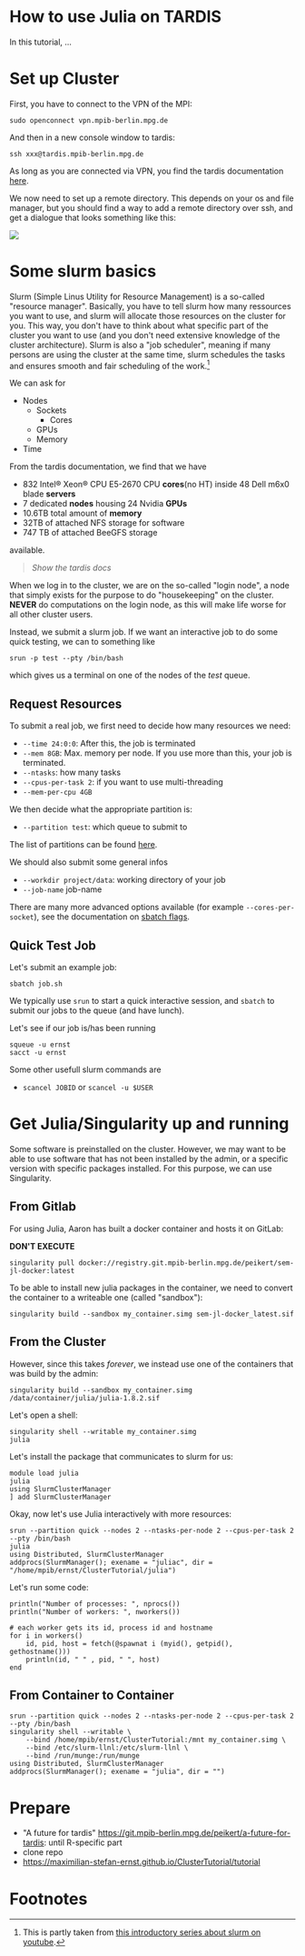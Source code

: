 # How to use Julia on TARDIS

In this tutorial, ...

# Set up Cluster
First, you have to connect to the VPN of the MPI:

```console
sudo openconnect vpn.mpib-berlin.mpg.de
```

And then in a new console window to tardis:

```console
ssh xxx@tardis.mpib-berlin.mpg.de
```

As long as you are connected via VPN, you find the tardis documentation [here](https://tardis.mpib-berlin.mpg.de/).

We now need to set up a remote directory. This depends on your os and file manager, but you should find a way to add a remote directory over ssh, and get a dialogue that looks something like this:

![](figures/tardis_network_folder.png)

# Some slurm basics

Slurm (Simple Linus Utility for Resource Management) is a so-called "resource manager". Basically, you have to tell slurm how many ressources you want to use, and slurm will allocate those resources on the cluster for you. This way, you don't have to think about what specific part of the cluster you want to use (and you don't need extensive knowledge of the cluster architecture). Slurm is also a "job scheduler", meaning if many persons are using the cluster at the same time, slurm schedules the tasks and ensures smooth and fair scheduling of the work.[^1]

We can ask for
- Nodes
    - Sockets
        - Cores
    - GPUs
    - Memory
- Time

From the tardis documentation, we find that we have

- 832 Intel® Xeon® CPU E5-2670 CPU **cores**(no HT) inside 48 Dell m6x0 blade **servers**  
- 7 dedicated **nodes** housing 24 Nvidia **GPUs**  
- 10.6TB total amount of **memory**
- 32TB of attached NFS storage for software
- 747 TB of attached BeeGFS storage

available.

> *Show the tardis docs*

When we log in to the cluster, we are on the so-called "login node", a node that simply exists for the purpose to do "housekeeping" on the cluster. **NEVER** do computations on the login node, as this will make life worse for all other cluster users.

Instead, we submit a slurm job. If we want an interactive job to do some quick testing, we can to something like

```console
srun -p test --pty /bin/bash
```

which gives us a terminal on one of the nodes of the *test* queue.

## Request Resources

To submit a real job, we first need to decide how many resources we need:

- `--time 24:0:0`: After this, the job is terminated
- `--mem 8GB`: Max. memory per node. If you use more than this, your job is terminated.
- `--ntasks`: how many tasks
- `--cpus-per-task 2`: if you want to use multi-threading
- `--mem-per-cpu 4GB`

We then decide what the appropriate partition is:
- `--partition test`: which queue to submit to

The list of partitions can be found [here](https://tardis.mpib-berlin.mpg.de/docs).

We should also submit some general infos
- `--workdir project/data`: working directory of your job
- `--job-name` job-name

There are many more advanced options available (for example `--cores-per-socket`), see the documentation on [sbatch flags](https://slurm.schedmd.com/sbatch.html).

## Quick Test Job

Let's submit an example job:

```console
sbatch job.sh
```

We typically use `srun` to start a quick interactive session, and `sbatch` to submit our jobs to the queue (and have lunch).

Let's see if our job is/has been running

```console
squeue -u ernst
sacct -u ernst
```

Some other usefull slurm commands are
- `scancel JOBID` or `scancel -u $USER`

# Get Julia/Singularity up and running

Some software is preinstalled on the cluster. However, we may want to be able to use software that has not been installed by the admin, or a specific version with specific packages installed. For this purpose, we can use Singularity. 

## From Gitlab

For using Julia, Aaron has built a docker container and hosts it on GitLab:

**DON'T EXECUTE**

```console
singularity pull docker://registry.git.mpib-berlin.mpg.de/peikert/sem-jl-docker:latest
```
To be able to install new julia packages in the container, we need to convert the container to a writeable one (called "sandbox"):

```console
singularity build --sandbox my_container.simg sem-jl-docker_latest.sif
```

## From the Cluster

However, since this takes *forever*, we instead use one of the containers that was build by the admin:

```console
singularity build --sandbox my_container.simg /data/container/julia/julia-1.8.2.sif
```

Let's open a shell:

```console
singularity shell --writable my_container.simg
julia
```

Let's install the package that communicates to slurm for us:

```console
module load julia
julia
using SlurmClusterManager
] add SlurmClusterManager
```

Okay, now let's use Julia interactively with more resources:

```console
srun --partition quick --nodes 2 --ntasks-per-node 2 --cpus-per-task 2 --pty /bin/bash
julia
using Distributed, SlurmClusterManager
addprocs(SlurmManager(); exename = "juliac", dir = "/home/mpib/ernst/ClusterTutorial/julia")
```

Let's run some code:

```console
println("Number of processes: ", nprocs())
println("Number of workers: ", nworkers())

# each worker gets its id, process id and hostname
for i in workers()
    id, pid, host = fetch(@spawnat i (myid(), getpid(), gethostname()))
    println(id, " " , pid, " ", host)
end
```

## From Container to Container

```console
srun --partition quick --nodes 2 --ntasks-per-node 2 --cpus-per-task 2 --pty /bin/bash
singularity shell --writable \
    --bind /home/mpib/ernst/ClusterTutorial:/mnt my_container.simg \
    --bind /etc/slurm-llnl:/etc/slurm-llnl \
    --bind /run/munge:/run/munge
using Distributed, SlurmClusterManager
addprocs(SlurmManager(); exename = "julia", dir = "")
```

# Prepare

- "A future for tardis" https://git.mpib-berlin.mpg.de/peikert/a-future-for-tardis: until R-specific part
- clone repo
- https://maximilian-stefan-ernst.github.io/ClusterTutorial/tutorial

# Footnotes

[^1]: This is partly taken from [this introductory series about slurm on youtube](https://www.youtube.com/watch?v=NH_Fb7X6Db0).
